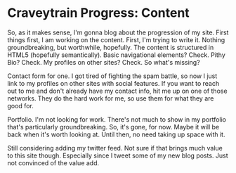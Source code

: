 # Craveytrain Progress: Content

So, as it makes sense, I'm gonna blog about the progression of my site. First things first, I am working on the content. First, I'm trying to write it. Nothing groundbreaking, but worthwhile, hopefully. The content is structured in HTML5 (hopefully semantically). Basic navigational elements? Check. Pithy Bio? Check. My profiles on other sites? Check. So what's missing?

Contact form for one. I got tired of fighting the spam battle, so now I just link to my profiles on other sites with social features. If you want to reach out to me and don't already have my contact info, hit me up on one of those networks. They do the hard work for me, so use them for what they are good for.

Portfolio. I'm not looking for work. There's not much to show in my portfolio that's particularly groundbreaking. So, it's gone, for now. Maybe it will be back when it's worth looking at. Until then, no need taking up space with it.

Still considering adding my twitter feed. Not sure if that brings much value to this site though. Especially since I tweet some of my new blog posts. Just not convinced of the value add.